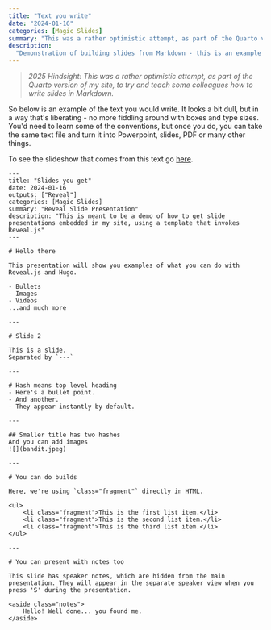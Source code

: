 ```yaml
---
title: "Text you write"
date: "2024-01-16"
categories: [Magic Slides]
summary: "This was a rather optimistic attempt, as part of the Quarto version of my site, to try and teach some colleagues how to write slides in Markdown."
description:
  "Demonstration of building slides from Markdown - this is an example of the text you would actually write, where the other link shows you how that renders as a slide presentation."
--- 
```


> _2025 Hindsight: This was a rather optimistic attempt, as part of the Quarto version of my site, to try and teach some colleagues how to write slides in Markdown._

So below is an example of the text you would write. It looks a bit dull, but in a way that's liberating - no more fiddling around with boxes and type sizes. You'd need to learn some of the conventions, but once you do, you can take the same text file and turn it into Powerpoint, slides, PDF or many other things. 

To see the slideshow that comes from this text go [here](/posts/2024/slides-you-get/).

```
---
title: "Slides you get"
date: 2024-01-16
outputs: ["Reveal"]
categories: [Magic Slides]
summary: "Reveal Slide Presentation"
description: "This is meant to be a demo of how to get slide presentations embedded in my site, using a template that invokes Reveal.js"
---

# Hello there

This presentation will show you examples of what you can do with Reveal.js and Hugo.

- Bullets
- Images
- Videos
...and much more

---

# Slide 2

This is a slide.
Separated by `---`

---

# Hash means top level heading
- Here's a bullet point.
- And another.
- They appear instantly by default.

---

## Smaller title has two hashes
And you can add images
![](bandit.jpeg)

---

# You can do builds

Here, we're using `class="fragment"` directly in HTML.

<ul>
    <li class="fragment">This is the first list item.</li>
    <li class="fragment">This is the second list item.</li>
    <li class="fragment">This is the third list item.</li>
</ul>

---

# You can present with notes too

This slide has speaker notes, which are hidden from the main presentation. They will appear in the separate speaker view when you press 'S' during the presentation.

<aside class="notes">
    Hello! Well done... you found me. 
</aside>


```